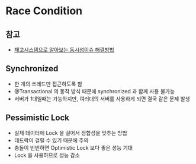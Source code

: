 # Race Condition

## 참고

- [재고시스템으로 알아보는 동시성이슈 해결방법](https://www.inflearn.com/course/%EB%8F%99%EC%8B%9C%EC%84%B1%EC%9D%B4%EC%8A%88-%EC%9E%AC%EA%B3%A0%EC%8B%9C%EC%8A%A4%ED%85%9C/dashboard)

## Synchronized

- 한 개의 쓰레드만 접근하도록 함
- @Transactional 의 동작 방식 때문에 synchronized 과 함께 사용 불가능
- 서버가 1대일때는 가능하지만, 여러대의 서버를 사용하게 되면 결국 같은 문제 발생

## Pessimistic Lock

- 실제 데이터에 Lock 을 걸어서 정합성을 맞추는 방법
- 데드락이 걸릴 수 있기 때문에 주의
- 충돌이 빈번하면 Optimistic Lock 보다 좋은 성능 기대
- Lock 을 사용하므로 성능 감소